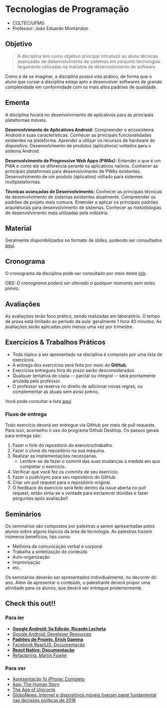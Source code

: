 # Tecnologias de Programação

* COLTEC/UFMG
* Professor: João Eduardo Montandon

## Objetivo

> A disciplina tem como objetivo principal introduzir ao aluno técnicas avançadas de desenvolvimento de sistemas em conjunto tecnologias largamente utilizadas na indústria de desenvolvimento de software.

Como é de se imaginar, a disciplina possui viés prático, de forma que o aluno que cursar a disciplina esteja apto a desenvolver softwares de grande complexidade em conformidade com os mais altos padrões de qualidade.

## Ementa

A disciplina focará no desenvolvimento de aplicativos para as principais plataformas móveis.

**Desenvolvimento de Aplicativos Android:** Compreender o ecossistema Android e suas características. Conhecer as principais funcionalidades existentes na plataforma. Aprender a utilizar os recursos de hardware do dispositivo. Desenvolvimento de produtos (aplicativos) voltados para o sistema Android.

**Desenvolvimento de Progressive Web Apps (PWAs):** Entender o que é um PWA e como ele se diferencia perante os aplicativos nativos. Conhecer as principais plataformas para desenvolvimento de PWAs existentes. Desenvolvimento de um produto (aplicativo) voltado para sistemas multiplataformas.

**Técnicas avançadas de Desenvolvimento:** Conhecer as principais técnicas de desenvolvimento de sistemas existentes atualmente. Compreender os padrões de projeto mais comuns. Entender e aplicar os principais padrões arquiteturais para desenvolvimento de sistemas. Conhecer as metodologias de desenvolvimento mais utilizadas pela indústria.

## Material

Geralmente disponibilizados no formato de slides, podendo ser consultados [aqui](SYLLABUS.md).

## Cronograma

O cronograma da disciplina pode ser consultado por meio deste [link](cronograma.pdf).

*OBS: O cronograma poderá ser alterado a qualquer momento sem aviso prévio.*

## Avaliações

As avaliações terão foco prático, sendo realizadas em laboratório. O tempo de prova está limitado ao período da aula: geralmente 1 hora 40 minutos. As avaliações serão aplicadas pelo menos uma vez por trimestre.

## Exercícios & Trabalhos Práticos

* Todo tópico a ser apresentado na disciplina é composto por uma lista de exercícios.
* A entrega dos exercícios será feita por meio do **GitHub**.
* Exercícios entregues fora do prazo serão desconsiderados.
* Qualquer tentativa de cópia -- parcial ou integral -- será prontamente anulada pelo professor.
* O professor se reserva no direito de adicionar novas regras, ou complementar as atuais sem aviso prévio.

Você pode consultar a lista [aqui](SYLLABUS.md).

### Fluxo de entrega

Todo exercício deverá ser entregue via GitHub por meio de pull requests. Para isso, aconselho o uso do programa Github Desktop. Os passos gerais para entrega são:

1. Fazer o fork do repositório do exercício/trabalho.
1. Fazer o clone do repositório na sua máquina.
1. Realizar as implementações necessárias.
    * Lembre-se de fazer o commit das suas mudanças a medida em que completar o exercício.
1. Verificar que você fez os commits de seu exercício.
1. Fazer o push/sync para seu repositório do GitHub.
1. Criar um pull request para o repositório original.
1. O feedback do exercício será feito dentro da issue aberta no pull request, então sinta-se a vontade para esclarecer dúvidas e fazer perguntas após avaliação!!

## Seminários

Os seminários são compostos por palestras a serem apresentadas pelos alunos sobre alguns tópicos da área de tecnologia. As palestras trazem inúmeros benefícios, tais como:

* Melhoria da comunicação verbal e corporal
* Trabalha a sintetização do conteúdo
* Auto-organização
* Improvisação
* etc..

Os seminários deverão ser apresentados individualmente, no decorrer do ano. Além de apresentar o conteúdo, o palestrante deverá propor uma atividade para os alunos, que deverá ser entregue posteriormente.

## Check this out!!

### Para ler

* **[Google Android: 5a Edição, Ricardo Lecheta](http://livroandroid.com.br/site/pages/livro-android.php)**
* [Google Android: Developer Resources](https://developer.android.com/index.html)
* **[Padrões de Projeto, Erich Gamma](https://www.amazon.com.br/Padr%C3%B5es-Projetos-Erich-Gamma/dp/8573076100)**
* [Facebook ReactJS: Documentação](https://reactjs.org/)
* **[React Native: Documentação](https://facebook.github.io/react-native/)**
* [Refactoring, Martin Fowler](https://martinfowler.com/books/refactoring.html)

### Para ver

* [Apresentação 1o iPhone: Completo](https://www.youtube.com/watch?v=t4OEsI0Sc_s)
* [App: The Human Story](http://appdocumentary.com/)
* [The Age of Unicorns](http://fortune.com/2015/01/22/the-age-of-unicorns/)
* [GloboNews: Internet e dispositivos móveis tiveram papel fundamental nas decisões políticas de 2016](http://g1.globo.com/globo-news/globo-news-em-pauta/videos/v/internet-e-dispositivos-moveis-tiveram-papel-fundamental-nas-decisoes-politicas-de-2016/5472751/)

<!-- Global site tag (gtag.js) - Google Analytics -->
<script async src="https://www.googletagmanager.com/gtag/js?id=UA-92178302-3"></script>
<script>
  window.dataLayer = window.dataLayer || [];
  function gtag(){dataLayer.push(arguments);}
  gtag('js', new Date());

  gtag('config', 'UA-92178302-3');
</script>
